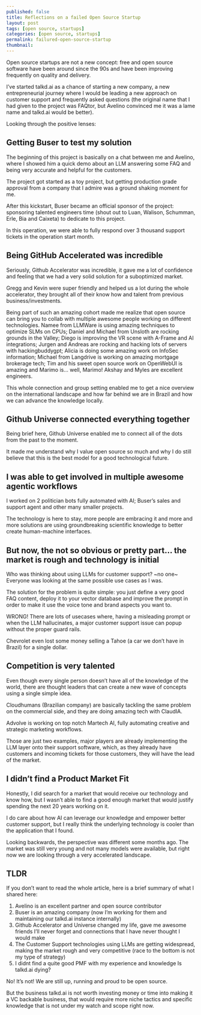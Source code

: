 ```yaml
---
published: false
title: Reflections on a failed Open Source Startup
layout: post
tags: [open source, startups]
categories: [open source, startups]
permalink: failured-open-source-startup
thumbnail: 
---
```


Open source startups are not a new concept: free and open source software have been around since the 90s and have been improving frequently on quality and delivery.

I’ve started talkd.ai as a chance of starting a new company, a new entrepreneurial journey where I would be leading a new approach on customer support and frequently asked questions (the original name that I had given to the project was FAQtor, but Avelino convinced me it was a lame name and talkd.ai would be better).

Looking through the positive lenses:

## Getting Buser to test my solution

The beginning of this project is basically on a chat between me and Avelino, where I showed him a quick demo about an LLM answering some FAQ and being very accurate and helpful for the customers.

The project got started as a toy project, but getting production grade approval from a company that I admire was a ground shaking moment for me.

After this kickstart, Buser became an official sponsor of the project: sponsoring talented engineers time (shout out to Luan, Walison, Schumman, Erle, Bia and Caixeta) to dedicate to this project.

In this operation, we were able to fully respond over 3 thousand support tickets in the operation start month.

## Being GitHub Accelerated was incredible

Seriously, Github Accelerator was incredible, it gave me a lot of confidence and feeling that we had a very solid solution for a suboptimized market.

Gregg and Kevin were super friendly and helped us a lot during the whole accelerator, they brought all of their know how and talent from previous business/investments.

Being part of such an amazing cohort made me realize that open source can bring you to collab with multiple awesome people working on different technologies. Namee from LLMWare is using amazing techniques to optimize SLMs on CPUs; Daniel and Michael from Unsloth are rocking grounds in the Valley; Diego is improving the VR scene with A-Frame and AI integrations; Jurgen and Andreas are rocking and hacking lots of servers with hackingbuddygpt; Alicia is doing some amazing work on InfoSec information; Michael from Langdrive is working on amazing mortgage brokerage tech; Tim and his sweet open source work on OpenWebUI is amazing and Marimo is… well, Marimo! Akshay and Myles are excellent engineers.

This whole connection and group setting enabled me to get a nice overview on the international landscape and how far behind we are in Brazil and how we can advance the knowledge locally.

## Github Universe connected everything together

Being brief here, Github Universe enabled me to connect all of the dots from the past to the moment.

It made me understand why I value open source so much and why I do still believe that this is the best model for a good technological future.

## I was able to get involved in multiple awesome agentic workflows

I worked on 2 politician bots fully automated with AI; Buser’s sales and support agent and other many smaller projects.

The technology is here to stay, more people are embracing it and more and more solutions are using groundbreaking scientific knowledge to better create human-machine interfaces.

## But now, the not so obvious or pretty part… the market is rough and technology is initial

Who was thinking about using LLMs for customer support? ~no one~ Everyone was looking at the same possible use cases as I was.

The solution for the problem is quite simple: you just define a very good FAQ content, deploy it to your vector database and improve the prompt in order to make it use the voice tone and brand aspects you want to.

WRONG! There are lots of usecases where, having a misleading prompt or when the LLM hallucinates, a major customer support issue can popup without the proper guard rails.

Chevrolet even lost some money selling a Tahoe (a car we don’t have in Brazil) for a single dollar.
## Competition is very talented

Even though every single person doesn’t have all of the knowledge of the world, there are thought leaders that can create a new wave of concepts using a single simple idea.

Cloudhumans (Brazilian company) are basically tackling the same problem on the commercial side, and they are doing amazing tech with ClaudIA.

Advolve is working on top notch Martech AI, fully automating creative and strategic marketing workflows.

Those are just two examples, major players are already implementing the LLM layer onto their support software, which, as they already have customers and incoming tickets for those customers, they will have the lead of the market.

## I didn’t find a Product Market Fit

Honestly, I did search for a market that would receive our technology and know how, but I wasn’t able to find a good enough market that would justify spending the next 20 years working on it.

I do care about how AI can leverage our knowledge and empower better customer support, but I really think the underlying technology is cooler than the application that I found.

Looking backwards, the perspective was different some months ago. The market was still very young and not many models were available, but right now we are looking through a very accelerated landscape.

## TLDR

If you don’t want to read the whole article, here is a brief summary of what I shared here:

1) Avelino is an excellent partner and open source contributor
2) Buser is an amazing company (now I’m working for them and maintaining our talkd.ai instance internally)
3) Github Accelerator and Universe changed my life, gave me awesome friends I’ll never forget and connections that I have never thought I would make
4) The Customer Support technologies using LLMs are getting widespread, making the market rough and very competitive (race to the bottom is not my type of strategy)
5) I didnt find a quite good PMF with my experience and knowledge
Is talkd.ai dying?

No! It’s not! We are still up, running and proud to be open source.

But the business talkd.ai is not worth investing money or time into making it a VC backable business, that would require more niche tactics and specific knowledge that is not under my watch and scope right now.